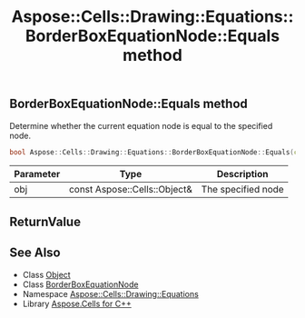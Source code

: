 ﻿---
title: Aspose::Cells::Drawing::Equations::BorderBoxEquationNode::Equals method
linktitle: Equals
second_title: Aspose.Cells for C++ API Reference
description: 'Aspose::Cells::Drawing::Equations::BorderBoxEquationNode::Equals method. Determine whether the current equation node is equal to the specified node in C++.'
type: docs
weight: 600
url: /cpp/aspose.cells.drawing.equations/borderboxequationnode/equals/
---
## BorderBoxEquationNode::Equals method


Determine whether the current equation node is equal to the specified node.

```cpp
bool Aspose::Cells::Drawing::Equations::BorderBoxEquationNode::Equals(const Aspose::Cells::Object &obj)
```


| Parameter | Type | Description |
| --- | --- | --- |
| obj | const Aspose::Cells::Object\& | The specified node |

## ReturnValue



## See Also

* Class [Object](../../../aspose.cells/object/)
* Class [BorderBoxEquationNode](../)
* Namespace [Aspose::Cells::Drawing::Equations](../../)
* Library [Aspose.Cells for C++](../../../)

